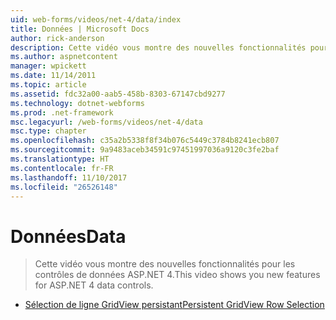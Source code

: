 ```yaml
---
uid: web-forms/videos/net-4/data/index
title: Données | Microsoft Docs
author: rick-anderson
description: Cette vidéo vous montre des nouvelles fonctionnalités pour les contrôles de données ASP.NET 4.
ms.author: aspnetcontent
manager: wpickett
ms.date: 11/14/2011
ms.topic: article
ms.assetid: fdc32a00-aab5-458b-8303-67147cbd9277
ms.technology: dotnet-webforms
ms.prod: .net-framework
msc.legacyurl: /web-forms/videos/net-4/data
msc.type: chapter
ms.openlocfilehash: c35a2b5338f8f34b076c5449c3784b8241ecb807
ms.sourcegitcommit: 9a9483aceb34591c97451997036a9120c3fe2baf
ms.translationtype: HT
ms.contentlocale: fr-FR
ms.lasthandoff: 11/10/2017
ms.locfileid: "26526148"
---
```

<a name="data"></a><span data-ttu-id="07d3a-103">Données</span><span class="sxs-lookup"><span data-stu-id="07d3a-103">Data</span></span>
====================
> <span data-ttu-id="07d3a-104">Cette vidéo vous montre des nouvelles fonctionnalités pour les contrôles de données ASP.NET 4.</span><span class="sxs-lookup"><span data-stu-id="07d3a-104">This video shows you new features for ASP.NET 4 data controls.</span></span>


- [<span data-ttu-id="07d3a-105">Sélection de ligne GridView persistant</span><span class="sxs-lookup"><span data-stu-id="07d3a-105">Persistent GridView Row Selection</span></span>](aspnet-4-quick-hit-persistent-gridview-row-selection.md)
